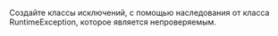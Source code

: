 Создайте классы исключений, с помощью наследования от класса
RuntimeException, которое является непроверяемым.